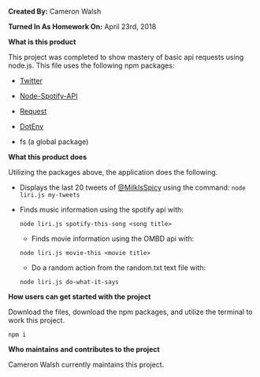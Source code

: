 **Created By:** Cameron Walsh

**Turned In As Homework On:** April 23rd, 2018


**What is this product**

This project was completed to show mastery of basic api requests using node.js. This file uses the following npm packages:

   - [Twitter](https://www.npmjs.com/package/twitter)
   
   - [Node-Spotify-API](https://www.npmjs.com/package/node-spotify-api)
   
   - [Request](https://www.npmjs.com/package/request)

   - [DotEnv](https://www.npmjs.com/package/dotenv)

   - fs (a global package)

**What this product does**

Utilizing the packages above, the application does the following.

- Displays the last 20 tweets of [@MilkIsSpicy](https://twitter.com/MilkIsSpicy) using the command: 
```node liri.js my-tweets```

- Finds music information using the spotify api with:

    ```
    node liri.js spotify-this-song <song title>
    ```

    - Finds movie information using the OMBD api with:

    ```
    node liri.js movie-this <movie title>
    ```

    - Do a random action from the random.txt text file with:

    ```
    node liri.js do-what-it-says
    ```

**How users can get started with the project**

Download the files, download the npm packages, and utilize the terminal to work this project.

```
npm i
```

**Who maintains and contributes to the project**

Cameron Walsh currently maintains this project.